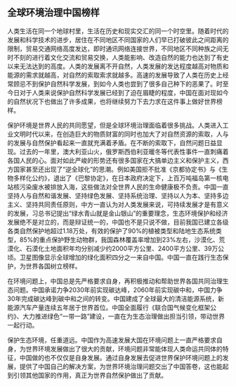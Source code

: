 ## 全球环境治理中国榜样

人类生活在同一个地球村里，生活在历史和现实交汇的同一个时空里。随着时代的发展和科学技术的进步，居住在不同地区不同国家的人们早已打破彼此之间距离的限制，贸易交通网络高度发达，即时通讯网络连接世界，不同地区不同种族之间无时不刻的进行着文化交流和贸易交换，人类能影响、改造自然的能力也达到了有史以来无法达到的高度。人类的发展离不开自然，人类发展的发达程度越高对物质和能源的需求就越高，对自然的索取索求就越多。高速的发展导致了人类在历史上经常顾忌不到保护自然科学发展，到如今人类也尝到了很多自己种下的恶果了。时至今日对于人类来说保护自然科学发展已经到了迫在眉睫的程度，中国在面对现如今的自然状况下也做出了许多成果，也将继续努力下去力求在这件事上做好世界榜样。

保护环境是世界人民的共同愿望，但是全球环境治理面临着很多挑战。人类进入工业文明时代以来，在创造巨大的物质财富的同时也加大了对自然资源的索取，人与的发展与自然保护看起来一直就充满着矛盾。在不断的索取下，自然问题日益显现。过去的一年里，澳大利亚山火，俄罗斯西伯利亚暖冬等代表性事件一直刺痛着各国人民的心。面对如此严峻的形势还有很多国家在大搞单边主义和保护主义，西方国家甚至还出现了“逆全球化”的思潮。例如美国拒不批准《京都协定书》与《生物多样化公约》，退出了《巴黎协定》，在日本政府决定下，上百万吨福岛第一核电站核污染废水被排放入海，这些做法对全世界人民的生命健康极不负责。中国一直坚持人与自然和谐发展、坚持绿色发展、坚持系统治理、坚持以人为本、坚持多边主义、坚持共同责任原则，中方一直认为对人类发展来说，可持续发展才是有意义的发展，习总书记提出“绿水青山就是金山银山”的重要理念，生态环境保护和经济发展绝不是对立的，而是辩证统一的，中国也不是只说不做，目前我国已建立各级各类自然保护地超过1.18万处，有效的保护了90%的植被类型和陆地生态系统类型，85%的重点保护野生动物群，我国森林覆盖率增加到23%左右，沙漠化、荒漠化、石漠化土地面积年均分别减少约2000平方公里、2400平方公里、39万公顷。卫星图像显示全球增加的绿化面积四分之一来自中国。中国一直在践行生态保护，为世界各国树立榜样。

在环境问题上，中国总是先严格要求自身，再积极推动和帮助世界各国共同治理生态问题。中国承诺力争2030年前实现碳达峰，2060年前实现碳中和，中国力争30年完成碳达峰到碳中和之间的转变。中国建成了全球最大的清洁能源系统，新能源汽车产量连续五年居于世界首位。中国全面履行《联合国气候变化框架公约》、大力推进绿色“一带一路”建设，一直在为生态治理做出担当引领，带动世界一起行动。

保护生态环境，任重道远。中国作为高速发展大国在环境问题上一直严格要求自身，为世界环境发展做出了很大的贡献，环境问题非常能体现人类命运共同体的特征，中国做的也不仅仅是自身发展。通过自身发展去促进世界保护环境问题上的发展，提供了中国自己的解决方案，为世界环境治理问题交出了中国答卷，这也能起到引领其他国家的作用，真正为世界自然保护做出了贡献。